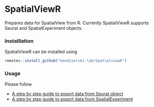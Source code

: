 # SpatialViewR
Prepares data for SpatialView from R. Currently SpatialViewR supports Seurat and SpatialExperiment objects.

### Installlation
SpatialViewR can be installed using 

```r
remotes::install_github("kendziorski-lab/SpatialviewR")
```

### Usage

Please follow
- [A step by step guide to export data from Seurat object](https://kendziorski-lab.github.io/projects/spatialview/SpatialView_Tutorial_Using_Seurat.html)
- [A step by step guide to export data from SpatialExperiment](https://kendziorski-lab.github.io/projects/spatialview/SpatialView_Tutorial_Using_SpatialExperiment.html)
